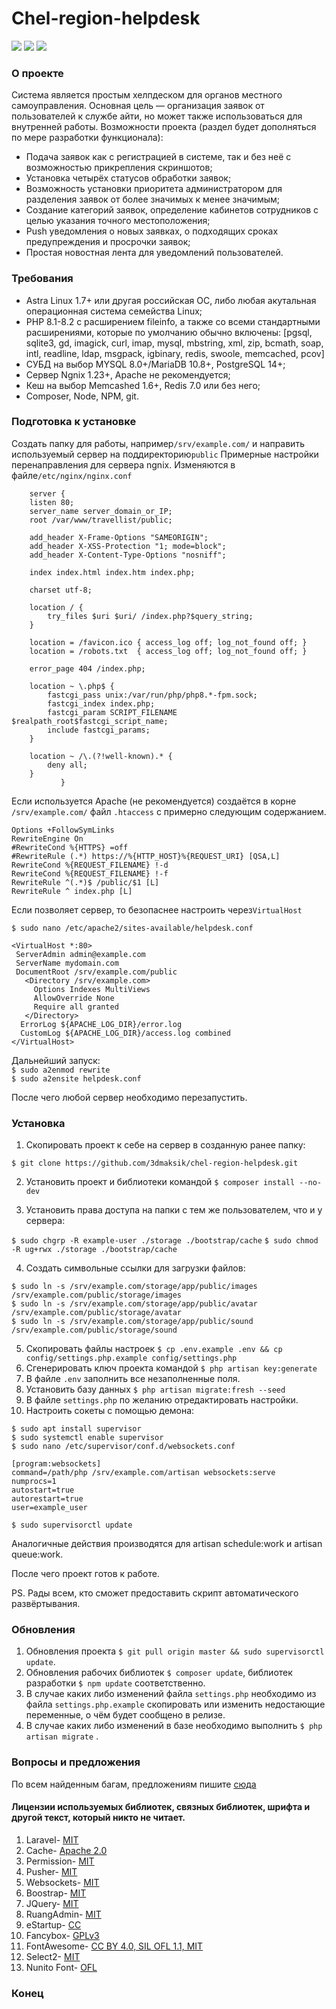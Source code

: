 # Chel-region-helpdesk

![](https://img.shields.io/github/v/release/3dmaksik/chel-region-helpdesk?display_name=release&include_prereleases&sort=date) ![](https://img.shields.io/packagist/dependency-v/laravel/laravel/php) ![](https://img.shields.io/github/issues/3dmaksik/chel-region-helpdesk)
### О проекте

Система является простым хелпдеском для органов местного самоуправления. 
Основная цель — организация заявок от пользователей к службе айти, но может также использоваться для внутренней работы.
Возможности проекта (раздел будет дополняться по мере разработки функционала):
- Подача заявок как с регистрацией в системе, так и без неё с возможностью прикрепления скриншотов;
- Установка четырёх статусов обработки заявок;
- Возможность установки приоритета администратором для разделения заявок от более значимых к менее значимым;
- Создание категорий заявок, определение кабинетов сотрудников с целью указания точного местоположения;
- Push уведомления о новых заявках, о подходящих сроках предупреждения и просрочки заявок;
- Простая новостная лента для уведомлений пользователей.

### Требования

- Astra Linux 1.7+ или другая российская ОС, либо любая акутальная операционная система семейства Linux;
- PHP 8.1-8.2 c расширением fileinfo, 
а также со всеми стандартными расширениями, которые по умолчанию обычно включены:
[pgsql, sqlite3, gd, imagick, curl, imap, mysql, mbstring, xml, zip, bcmath, soap,
intl, readline, ldap, msgpack, igbinary, redis, swoole, memcached, pcov]
- СУБД на выбор MYSQL 8.0+/MariaDB 10.8+, PostgreSQL 14+;
- Сервер Ngnix 1.23+, Apache не рекомендуется;
- Кеш на выбор Memcashed 1.6+, Redis 7.0 или без него;
- Composer, Node, NPM, git.

### Подготовка к установке
Создать папку для работы, например`/srv/example.com/` и направить используемый сервер на поддиректорию`public`
Примерные настройки перенаправления для сервера ngnix. 
Изменяются в файле`/etc/nginx/nginx.conf`
````
    server {
    listen 80;
    server_name server_domain_or_IP;
    root /var/www/travellist/public;

    add_header X-Frame-Options "SAMEORIGIN";
    add_header X-XSS-Protection "1; mode=block";
    add_header X-Content-Type-Options "nosniff";

    index index.html index.htm index.php;

    charset utf-8;

    location / {
        try_files $uri $uri/ /index.php?$query_string;
    }

    location = /favicon.ico { access_log off; log_not_found off; }
    location = /robots.txt  { access_log off; log_not_found off; }

    error_page 404 /index.php;

    location ~ \.php$ {
        fastcgi_pass unix:/var/run/php/php8.*-fpm.sock;
        fastcgi_index index.php;
        fastcgi_param SCRIPT_FILENAME $realpath_root$fastcgi_script_name;
        include fastcgi_params;
    }

    location ~ /\.(?!well-known).* {
        deny all;
    }
           }
````
Если используется Apache (не рекомендуется) создаётся в корне `/srv/example.com/` файл `.htaccess` с примерно следующим содержанием.
````
Options +FollowSymLinks
RewriteEngine On
#RewriteCond %{HTTPS} =off
#RewriteRule (.*) https://%{HTTP_HOST}%{REQUEST_URI} [QSA,L]
RewriteCond %{REQUEST_FILENAME} !-d
RewriteCond %{REQUEST_FILENAME} !-f
RewriteRule ^(.*)$ /public/$1 [L]
RewriteRule ^ index.php [L]
````
Если позволяет сервер, то безопаснее настроить через`VirtualHost`

`$ sudo nano /etc/apache2/sites-available/helpdesk.conf`
````
<VirtualHost *:80>
 ServerAdmin admin@example.com
 ServerName mydomain.com
 DocumentRoot /srv/example.com/public
   <Directory /srv/example.com>
     Options Indexes MultiViews
     AllowOverride None
     Require all granted
   </Directory>
  ErrorLog ${APACHE_LOG_DIR}/error.log
  CustomLog ${APACHE_LOG_DIR}/access.log combined
</VirtualHost>
````
Дальнейший запуск:  
`$ sudo a2enmod rewrite`  
`$ sudo a2ensite helpdesk.conf`

После чего любой сервер необходимо перезапустить.

### Установка
                
1. Скопировать проект к себе на сервер в созданную ранее папку:  

`$ git clone https://github.com/3dmaksik/chel-region-helpdesk.git`

2. Установить проект и библиотеки командой `$ composer install --no-dev`  

3. Установить права доступа на папки с тем же пользователем, что и у сервера:  

`$ sudo chgrp -R example-user ./storage ./bootstrap/cache`
`$ sudo chmod -R ug+rwx ./storage ./bootstrap/cache`

4. Создать символьные ссылки для загрузки файлов:  

`$ sudo ln -s /srv/example.com/storage/app/public/images /srv/example.com/public/storage/images`  
`$ sudo ln -s /srv/example.com/storage/app/public/avatar /srv/example.com/public/storage/avatar`  
`$ sudo ln -s /srv/example.com/storage/app/public/sound /srv/example.com/public/storage/sound`  

5. Скопировать файлы настроек `$ cp .env.example .env && cp config/settings.php.example config/settings.php`
6. Сгенерировать ключ проекта командой `$ php artisan key:generate`
7. В файле `.env` заполнить все незаполненные поля.
8. Установить базу данных `$ php artisan migrate:fresh --seed`
9. В файле `settings.php` по желанию отредактировать настройки.
10. Настроить сокеты с помощью демона:  

`$ sudo apt install supervisor`  
`$ sudo systemctl enable supervisor`  
`$ sudo nano /etc/supervisor/conf.d/websockets.conf`  
````
[program:websockets]
command=/path/php /srv/example.com/artisan websockets:serve
numprocs=1
autostart=true
autorestart=true
user=example_user
````
`$ sudo supervisorctl update`  

Аналогичные действия производятся для artisan schedule:work и artisan queue:work.

После чего проект готов к работе. 

PS. Рады всем, кто сможет предоставить скрипт автоматического развёртывания.
                

### Обновления
                
1. Обновления проекта `$ git pull origin master && sudo supervisorctl update`.
2. Обновления рабочих библиотек `$ composer update`, библиотек разработки `$ npm update` соответственно.
3. В случае каких либо изменений файла `settings.php` необходимо из файла `settings.php.example` скопировать или изменить недостающие переменные, о чём будет сообщено в релизе.
4. В случае каких либо изменений в базе необходимо выполнить `$ php artisan migrate` .
                

### Вопросы и предложения
По всем найденным багам, предложениям пишите [сюда](https://github.com/3dmaksik/chel-region-helpdesk/issues)

#### Лицензии используемых библиотек, связных библиотек, шрифта и другой текст, который никто не читает.
                
1. Laravel- [MIT](https://github.com/laravel/laravel#license)
2. Cache- [Apache 2.0](https://github.com/renoki-co/laravel-eloquent-query-cache/blob/master/LICENSE)
3. Permission- [MIT](https://github.com/spatie/laravel-permission/blob/main/LICENSE.md)
4. Pusher- [MIT](https://github.com/pusher/pusher-http-php#license)
5. Websockets- [MIT](https://github.com/beyondcode/laravel-websockets/blob/master/LICENSE)
6. Boostrap- [MIT](https://github.com/twbs/bootstrap#copyright-and-license)
7. JQuery- [MIT](https://github.com/jquery/jquery/blob/main/LICENSE.txt)
8. RuangAdmin- [MIT](https://github.com/indrijunanda/RuangAdmin#license)
9. eStartup- [CC](https://bootstrapmade.com/license/)
10. Fancybox- [GPLv3](https://github.com/fancyapps/fancybox#license)
11. FontAwesome- [CC BY 4.0, SIL OFL 1.1, MIT](https://github.com/FortAwesome/Font-Awesome#license)
12. Select2- [MIT](https://github.com/select2/select2/blob/develop/LICENSE.md)
13. Nunito Font-  [OFL](https://github.com/googlefonts/nunito/blob/main/OFL.txt)
                
### Конец
